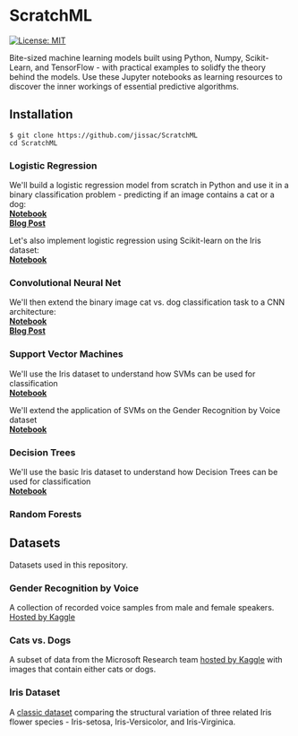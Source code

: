 # ScratchML
[![License: MIT](https://img.shields.io/badge/License-MIT-yellow.svg)](https://opensource.org/licenses/MIT)

Bite-sized machine learning models built using Python, Numpy, Scikit-Learn, and TensorFlow - with practical examples to solidfy the theory behind the models. Use these Jupyter notebooks as learning resources to discover the inner workings of essential predictive algorithms.     

## Installation
`$ git clone https://github.com/jissac/ScratchML`     
`cd ScratchML`   

### Logistic Regression 
We'll build a logistic regression model from scratch in Python and use it in a binary classification problem - predicting if an image contains a cat or a dog:            
[**Notebook**](CatsvsDogs_Logistic_Regression.ipynb)       
[**Blog Post**](https://medium.com/@melodious/understanding-deep-neural-networks-from-first-principles-logistic-regression-bd2f01c9e263)   

Let's also implement logistic regression using Scikit-learn on the Iris dataset:     
[**Notebook**](Iris_Logistic_Regression.ipynb) 

### Convolutional Neural Net  
We'll then extend the binary image cat vs. dog classification task to a CNN architecture:       
[**Notebook**](https://github.com/jissac/ScratchML/blob/master/CatsvsDogs_CNN.ipynb)         
[**Blog Post**](https://medium.com/@melodious/giving-sight-to-the-blind-understanding-convolutional-neural-nets-59dd2bf462ea)

### Support Vector Machines  
We'll use the Iris dataset to understand how SVMs can be used for classification         
[**Notebook**](https://github.com/jissac/ScratchML/blob/master/Iris_SVM.ipynb)       

We'll extend the application of SVMs on the Gender Recognition by Voice dataset         
[**Notebook**](https://github.com/jissac/ScratchML/blob/master/Voice_SVM.ipynb)

### Decision Trees
We'll use the basic Iris dataset to understand how Decision Trees can be used for classification         
[**Notebook**](https://github.com/jissac/ScratchML/blob/master/Iris_DecisionTrees.ipynb)       

### Random Forests

## Datasets
Datasets used in this repository.
### Gender Recognition by Voice
A collection of recorded voice samples from male and female speakers. [Hosted by Kaggle](https://www.kaggle.com/primaryobjects/voicegender)
### Cats vs. Dogs
A subset of data from the Microsoft Research team [hosted by Kaggle](https://www.kaggle.com/c/dogs-vs-cats) with images that contain either cats or dogs.
### Iris Dataset
A [classic dataset](https://en.wikipedia.org/wiki/Iris_flower_data_set) comparing the structural variation of three related Iris flower species - Iris-setosa, Iris-Versicolor, and Iris-Virginica.
